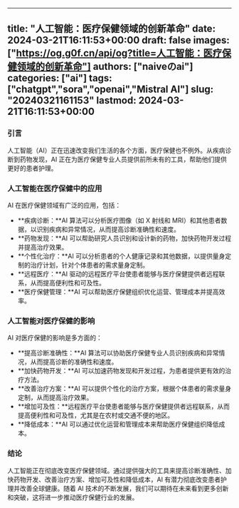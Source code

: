 
---
title: "人工智能：医疗保健领域的创新革命"
date: 2024-03-21T16:11:53+00:00
draft: false
images: ["https://og.g0f.cn/api/og?title=人工智能：医疗保健领域的创新革命"]
authors: ["naiveのai"]
categories: ["ai"]
tags: ["chatgpt","sora","openai","Mistral AI"]
slug: "20240321161153"
lastmod: 2024-03-21T16:11:53+00:00
---
### 引言

人工智能（AI）正在迅速改变我们生活的各个方面，医疗保健也不例外。从疾病诊断到药物发现，AI 正在为医疗保健专业人员提供前所未有的工具，帮助他们提供更好的患者护理。

### 人工智能在医疗保健中的应用

AI 在医疗保健领域有广泛的应用，包括：

- **疾病诊断：**AI 算法可以分析医疗图像（如 X 射线和 MRI）和其他患者数据，以识别疾病和异常情况，从而提高诊断准确性和速度。
- **药物发现：**AI 可以帮助研究人员识别和设计新的药物，加快药物开发过程并提高治疗效果。
- **个性化治疗：**AI 可以分析患者的个人健康记录和其他数据，以提供量身定制的治疗计划，针对个体患者的需求量身定制。
- **远程医疗：**AI 驱动的远程医疗平台使患者能够与医疗保健提供者远程联系，从而提高便利性和可及性。
- **医疗保健管理：**AI 可以帮助医疗保健组织优化运营、管理成本并提高效率。

### 人工智能对医疗保健的影响

AI 对医疗保健的影响是多方面的：

- **提高诊断准确性：**AI 算法可以协助医疗保健专业人员识别疾病和异常情况，从而提高诊断的准确性和速度。
- **加快药物开发：**AI 可以加速药物发现和开发过程，为患者提供更有效的治疗方法。
- **改善治疗方案：**AI 可以提供个性化的治疗方案，根据个体患者的需求量身定制，从而提高治疗效果。
- **增加可及性：**远程医疗平台使患者能够与医疗保健提供者远程联系，从而提高便利性和可及性，尤其是在农村或交通不便的地区。
- **降低成本：**AI 可以通过优化运营和管理成本来帮助医疗保健组织降低成本。

### 结论

人工智能正在彻底改变医疗保健领域。通过提供强大的工具来提高诊断准确性、加快药物开发、改善治疗方案、增加可及性和降低成本，AI 有潜力彻底改变患者护理并改善全球健康。随着 AI 技术的不断发展，我们可以期待在未来看到更多创新和突破，这将进一步推动医疗保健行业的发展。